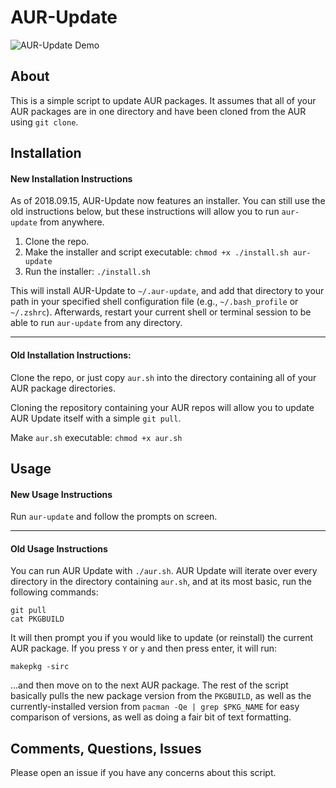 # AUR-Update

![AUR-Update Demo](https://i.imgur.com/pDaYecW.gif)

## About

This is a simple script to update AUR packages. It assumes that all of your AUR packages are in one directory and have been cloned from the AUR using ```git clone```.

## Installation

#### New Installation Instructions

As of 2018.09.15, AUR-Update now features an installer. You can still use the old instructions below, but these instructions will allow you to run `aur-update` from anywhere.

1. Clone the repo.
2. Make the installer and script executable: `chmod +x ./install.sh aur-update`
3. Run the installer: `./install.sh`

This will install AUR-Update to `~/.aur-update`, and add that directory to your path in your specified shell configuration file (e.g., `~/.bash_profile` or `~/.zshrc`). Afterwards, restart your current shell or terminal session to be able to run `aur-update` from any directory.

---

#### Old Installation Instructions:

Clone the repo, or just copy `aur.sh` into the directory containing all of your AUR package directories.

Cloning the repository containing your AUR repos will allow you to update AUR Update itself with a simple `git pull`.

Make `aur.sh` executable: `chmod +x aur.sh`

## Usage

#### New Usage Instructions
Run `aur-update` and follow the prompts on screen.

---
#### Old Usage Instructions
You can run AUR Update with `./aur.sh`. AUR Update will iterate over every directory in the directory containing `aur.sh`, and at its most basic, run the following commands:

```
git pull
cat PKGBUILD
```

It will then prompt you if you would like to update (or reinstall) the current AUR package. If you press `Y` or `y` and then press enter, it will run:

```makepkg -sirc```

...and then move on to the next AUR package. The rest of the script basically pulls the new package version from the `PKGBUILD`, as well as the currently-installed version from `pacman -Qe | grep $PKG_NAME` for easy comparison of versions, as well as doing a fair bit of text formatting.

## Comments, Questions, Issues

Please open an issue if you have any concerns about this script.